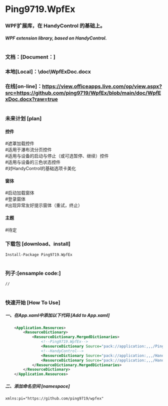 # Ping9719.WpfEx

### WPF扩展库，在 HandyControl 的基础上。
##### WPF extension library, based on HandyControl.
#

### 文档：[Document：]
### 本地[Local]：\doc\WpfExDoc.docx
### 在线[on-line]：https://view.officeapps.live.com/op/view.aspx?src=https://github.com/ping9719/WpfEx/blob/main/doc/WpfExDoc.docx?raw=true
#

### 未来计划 [plan]
#### 控件
#遮罩加载控件<br/>
#适用于瀑布流分页控件<br/>
#适用与设备的启动与停止（或可选暂停、继续）控件<br/>
#适用与设备的三色状态控件<br/>
#对HandyControl的基础选项卡美化
#### 窗体
#启动加载窗体<br/>
#登录窗体<br/>
#出现异常友好提示窗体（重试，终止）<br/>
#### 主题
#待定<br/>

### 下载包 [download、install]
```CSharp
Install-Package Ping9719.WpfEx
```
#

### 列子:[ensample code:]
```CSharp
//
```
#

### 快速开始 [How To Use]
##### 一、在App.xaml中添加以下代码 [Add to App.xaml]
```xml
    <Application.Resources>
        <ResourceDictionary>
            <ResourceDictionary.MergedDictionaries>
                <!--Ping9719.WpfEx-->
                <ResourceDictionary Source="pack://application:,,,/Ping9719.WpfEx;component/Themes/Theme.xaml"/>
                <!--HandyControl-->
                <ResourceDictionary Source="pack://application:,,,/HandyControl;component/Themes/SkinDefault.xaml"/>
                <ResourceDictionary Source="pack://application:,,,/HandyControl;component/Themes/Theme.xaml"/>
            </ResourceDictionary.MergedDictionaries>
        </ResourceDictionary>
    </Application.Resources>
```
##### 二、添加命名空间 [namespace]
```CSharp
xmlns:pi="https://github.com/ping9719/wpfex"
```

